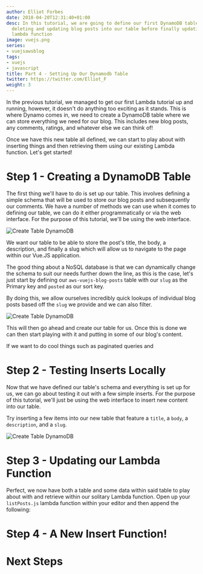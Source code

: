 ```yaml
---
author: Elliot Forbes
date: 2018-04-20T12:31:40+01:00
desc: In this tutorial, we are going to define our first DynamoDB table and try inserting,
  deleting and updating blog posts into our table before finally updating our first
  lambda function
image: vuejs.png
series:
- vuejsawsblog
tags:
- vuejs
- javascript
title: Part 4 - Setting Up Our Dynamodb Table
twitter: https://twitter.com/Elliot_F
weight: 3
---
```


In the previous tutorial, we managed to get our first Lambda tutorial up and running, however, it doesn't do anything too exciting as it stands. This is where Dynamo comes in, we need to create a DynamoDB table where we can store everything we need for our blog. This includes new blog posts, any comments, ratings, and whatever else we can think of!

Once we have this new table all defined, we can start to play about with inserting things and then retrieving them using our existing Lambda function. Let's get started!

# Step 1 - Creating a DynamoDB Table

The first thing we'll have to do is set up our table. This involves defining a simple schema that will be used to store our blog posts and subsequently our comments. We have a number of methods we can use when it comes to defining our table, we can do it either programmatically or via the web interface. For the purpose of this tutorial, we'll be using the web interface.

![Create Table DynamoDB](https://s3-eu-west-1.amazonaws.com/images.tutorialedge.net/images/vuejs-blog-aws/screenshot-04.png)

We want our table to be able to store the post's title, the body, a description, and finally a slug which will allow us to navigate to the page within our Vue.JS application.

The good thing about a NoSQL database is that we can dynamically change the schema to suit our needs further down the line, as this is the case, let's just start by defining our `aws-vuejs-blog-posts` table with our `slug` as the Primary key and `posted` as our sort key. 

By doing this, we allow ourselves incredibly quick lookups of individual blog posts based off the `slug` we provide and we can also filter. 

![Create Table DynamoDB](https://s3-eu-west-1.amazonaws.com/images.tutorialedge.net/images/vuejs-blog-aws/screenshot-05.png)

This will then go ahead and create our table for us. Once this is done we can then start playing with it and putting in some of our blog's content.

If we want to do cool things such as paginated queries and 

# Step 2 - Testing Inserts Locally

Now that we have defined our table's schema and everything is set up for us, we can go about testing it out with a few simple inserts. For the purpose of this tutorial, we'll just be using the web interface to insert new content into our table. 

Try inserting a few items into our new table that feature a `title`, a `body`, a `description`, and a `slug`.

![Create Table DynamoDB](https://s3-eu-west-1.amazonaws.com/images.tutorialedge.net/images/vuejs-blog-aws/screenshot-08.png)

# Step 3 - Updating our Lambda Function

Perfect, we now have both a table and some data within said table to play about with and retrieve within our solitary Lambda function. Open up your `listPosts.js` lambda function within your editor and then append the following:

# Step 4 - A New Insert Function!

# Next Steps

